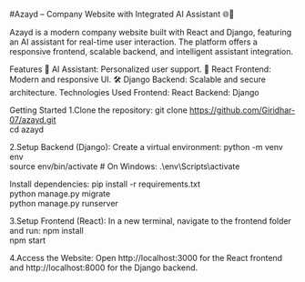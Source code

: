 #Azayd – Company Website with Integrated AI Assistant 🌐🤖

Azayd is a modern company website built with React and Django, featuring an AI assistant for real-time user interaction. The platform offers a responsive frontend, scalable backend, and intelligent assistant integration.

Features
💬 AI Assistant: Personalized user support.
🌟 React Frontend: Modern and responsive UI.
🛠 Django Backend: Scalable and secure architecture.
Technologies Used
Frontend: React
Backend: Django

Getting Started
1.Clone the repository:
git clone https://github.com/Giridhar-07/azayd.git  
cd azayd

2.Setup Backend (Django):
Create a virtual environment:
python -m venv env  
source env/bin/activate  # On Windows: .\env\Scripts\activate

Install dependencies:
pip install -r requirements.txt  
python manage.py migrate  
python manage.py runserver  

3.Setup Frontend (React):
In a new terminal, navigate to the frontend folder and run:
npm install  
npm start

4.Access the Website:
Open http://localhost:3000 for the React frontend and http://localhost:8000 for the Django backend.



